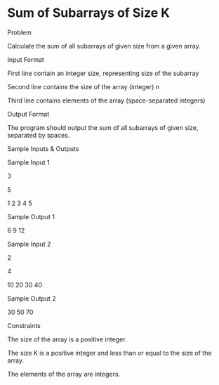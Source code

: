 # Sum of Subarrays of Size K

Problem





Calculate the sum of all subarrays of given size from a given array.





Input Format



First line contain an integer size, representing size of the subarray



Second line contains the size of the array (integer) n



Third line contains elements of the array (space-separated integers)





Output Format



The program should output the sum of all subarrays of given size, separated by spaces.





Sample Inputs & Outputs



Sample Input 1

3

5

1 2 3 4 5



Sample Output 1

6 9 12







Sample Input 2

2

4

10 20 30 40



Sample Output 2

30 50 70







Constraints



The size of the array is a positive integer.



The size K is a positive integer and less than or equal to the size of the array.



The elements of the array are integers.





